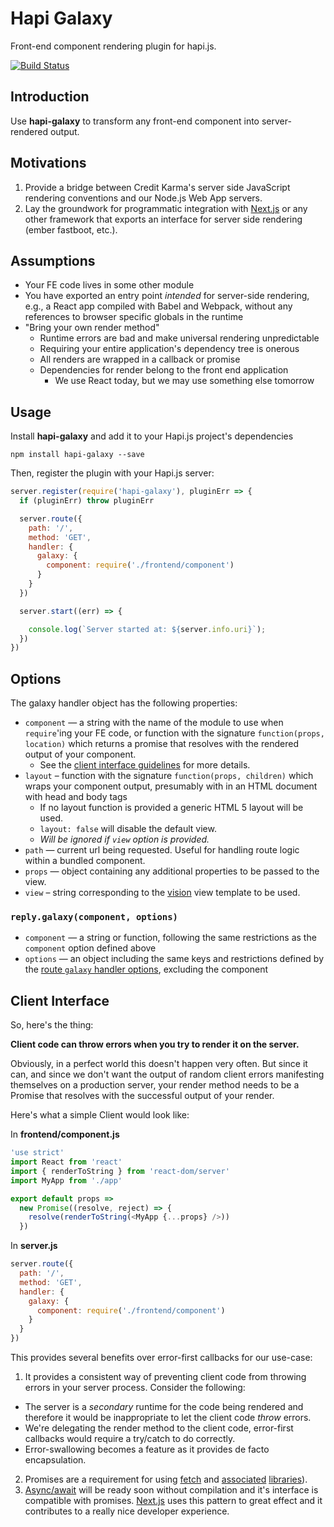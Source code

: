 # Hapi Galaxy

Front-end component rendering plugin for hapi.js.

[![Build Status](https://travis-ci.org/creditkarma/hapi-galaxy.svg?branch=master)](https://travis-ci.org/creditkarma/hapi-galaxy)

## Introduction

Use **hapi-galaxy** to transform any front-end component into server-rendered output.

## Motivations

1. Provide a bridge between Credit Karma's server side JavaScript rendering conventions and our Node.js Web App servers.
2. Lay the groundwork for programmatic integration with [Next.js][next.js] or any other framework that exports an interface for server side rendering (ember fastboot, etc.).

[next.js]: https://github.com/zeit/next.js

## Assumptions

* Your FE code lives in some other module
* You have exported an entry point _intended_ for server-side rendering, e.g., a React app compiled with Babel and Webpack, without any references to browser specific globals in the runtime
* "Bring your own render method"
  * Runtime errors are bad and make universal rendering unpredictable
  * Requiring your entire application's dependency tree is onerous
  * All renders are wrapped in a callback or promise
  * Dependencies for render belong to the front end application
    * We use React today, but we may use something else tomorrow

## Usage

Install **hapi-galaxy** and add it to your Hapi.js project's dependencies

```
npm install hapi-galaxy --save
```

Then, register the plugin with your Hapi.js server:

```javascript
server.register(require('hapi-galaxy'), pluginErr => {
  if (pluginErr) throw pluginErr

  server.route({
    path: '/',
    method: 'GET',
    handler: {
      galaxy: {
        component: require('./frontend/component')
      }
    }
  })

  server.start((err) => {

    console.log(`Server started at: ${server.info.uri}`);
  })
})
```

## Options

The galaxy handler object has the following properties:

* `component` — a string with the name of the module to use when `require`'ing your FE code, or function with the signature `function(props, location)` which returns a promise that resolves with the rendered output of your component.  
  * See the [client interface guidelines](#client-interface) for more details.
* `layout` – function with the signature `function(props, children)` which wraps your component output, presumably with in an HTML document with head and body tags
  * If no layout function is provided a generic HTML 5 layout will be used.
  * `layout: false` will disable the default view.
  * _Will be ignored if `view` option is provided._
* `path` — current url being requested. Useful for handling route logic within a bundled component.
* `props` — object containing any additional properties to be passed to the view.
* `view` – string corresponding to the [vision][vision] view template to be used.

[vision]: https://github.com/hapijs/vision

### `reply.galaxy(component, options)`

* `component` — a string or function, following the same restrictions as the `component` option defined above
* `options` — an object including the same keys and restrictions defined by the
 [route `galaxy` handler options](#options), excluding the component

## Client Interface

So, here's the thing:

**Client code can throw errors when you try to render it on the server.**

Obviously, in a perfect world this doesn't happen very often. But since it can, and since we don't want the output of random client errors manifesting themselves on a production server, your render method needs to be a Promise that resolves with the successful output of your render.

Here's what a simple Client would look like:

In **frontend/component.js**

```javascript
'use strict'
import React from 'react'
import { renderToString } from 'react-dom/server'
import MyApp from './app'

export default props =>
  new Promise((resolve, reject) => {
    resolve(renderToString(<MyApp {...props} />))
  })
```

In **server.js**

```javascript
server.route({
  path: '/',
  method: 'GET',
  handler: {
    galaxy: {
      component: require('./frontend/component')
    }
  }
})
```

This provides several benefits over error-first callbacks for our use-case:

1. It provides a consistent way of preventing client code from throwing errors in your server process. Consider the following:
  * The server is a _secondary_ runtime for the code being rendered and therefore it would be inappropriate to let the client code _throw_ errors.
  * We're delegating the render method to the client code, error-first callbacks would require a try/catch to do correctly.
  * Error-swallowing becomes a feature as it provides de facto encapsulation.
2. Promises are a requirement for using [fetch][fetch] and [associated](https://github.com/matthew-andrews/isomorphic-fetch) [libraries](https://github.com/mjackson/http-client)).
3. [Async/await][async] will be ready soon without compilation and it's interface is compatible with promises. [Next.js][next.js] uses this pattern to great effect and it contributes to a really nice developer experience.

[async]: https://github.com/tc39/ecmascript-asyncawait
[fetch]: https://fetch.spec.whatwg.org/
